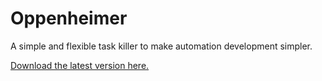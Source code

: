 # Oppenheimer
A simple and flexible task killer to make automation development simpler. 

<a href="https://github.com/adamdthomas/Oppenheimer/raw/master/Oppenheimer%201.4.0.zip">Download the latest version here.</a>
